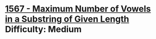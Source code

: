 # [1567 - Maximum Number of Vowels in a Substring of Given Length](https://leetcode.com/problems/maximum-number-of-vowels-in-a-substring-of-given-length/) </br> Difficulty: Medium